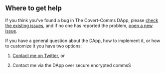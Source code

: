 ## Where to get help

If you think you've found a bug in The Covert-Comms DApp, please [check the existing issues](https://github.com/lismore/covert-comms/issues), and if no one has reported the problem, [open a new issue](https://github.com/lismore/covert-comms/issues/new).

If you have a general question about the DApp, how to implement it, or how to customize it you have two options:

1. [Contact me on Twitter](https://www.twitter.com/patricklismore), or

2. Contact me via the DApp over secure encrypted commsS